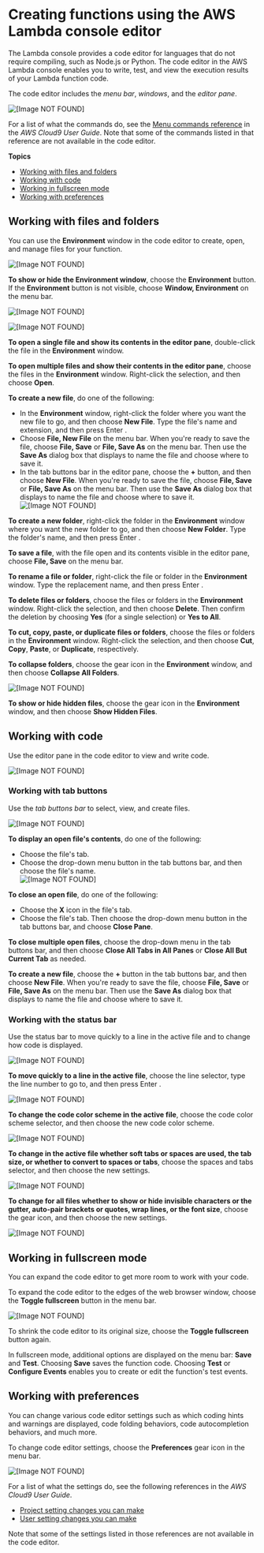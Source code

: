 # Creating functions using the AWS Lambda console editor<a name="code-editor"></a>

The Lambda console provides a code editor for languages that do not require compiling, such as Node\.js or Python\. The code editor in the AWS Lambda console enables you to write, test, and view the execution results of your Lambda function code\.

The code editor includes the *menu bar*, *windows*, and the *editor pane*\.

![\[Image NOT FOUND\]](http://docs.aws.amazon.com/lambda/latest/dg/images/code-editor/code-editor.png)

For a list of what the commands do, see the [Menu commands reference](https://docs.aws.amazon.com/cloud9/latest/user-guide/menu-commands.html) in the *AWS Cloud9 User Guide*\. Note that some of the commands listed in that reference are not available in the code editor\.

**Topics**
+ [Working with files and folders](#code-editor-files)
+ [Working with code](#code-editor-code)
+ [Working in fullscreen mode](#code-editor-fullscreen)
+ [Working with preferences](#code-editor-prefs)

## Working with files and folders<a name="code-editor-files"></a>

You can use the **Environment** window in the code editor to create, open, and manage files for your function\.

![\[Image NOT FOUND\]](http://docs.aws.amazon.com/lambda/latest/dg/images/code-editor/code-editor-env.png)

**To show or hide the Environment window**, choose the **Environment** button\. If the **Environment** button is not visible, choose **Window, Environment** on the menu bar\.

![\[Image NOT FOUND\]](http://docs.aws.amazon.com/lambda/latest/dg/images/code-editor/code-editor-env-button.png)

![\[Image NOT FOUND\]](http://docs.aws.amazon.com/lambda/latest/dg/images/code-editor/code-editor-env-menu.png)

**To open a single file and show its contents in the editor pane**, double\-click the file in the **Environment** window\.

**To open multiple files and show their contents in the editor pane**, choose the files in the **Environment** window\. Right\-click the selection, and then choose **Open**\.

**To create a new file**, do one of the following:
+ In the **Environment** window, right\-click the folder where you want the new file to go, and then choose **New File**\. Type the file's name and extension, and then press  Enter \.
+ Choose **File, New File** on the menu bar\. When you're ready to save the file, choose **File, Save** or **File, Save As** on the menu bar\. Then use the **Save As** dialog box that displays to name the file and choose where to save it\.
+ In the tab buttons bar in the editor pane, choose the **\+** button, and then choose **New File**\. When you're ready to save the file, choose **File, Save** or **File, Save As** on the menu bar\. Then use the **Save As** dialog box that displays to name the file and choose where to save it\.  
![\[Image NOT FOUND\]](http://docs.aws.amazon.com/lambda/latest/dg/images/code-editor/code-editor-env-new.png)

**To create a new folder**, right\-click the folder in the **Environment** window where you want the new folder to go, and then choose **New Folder**\. Type the folder's name, and then press  Enter \.

**To save a file**, with the file open and its contents visible in the editor pane, choose **File, Save** on the menu bar\.

**To rename a file or folder**, right\-click the file or folder in the **Environment** window\. Type the replacement name, and then press  Enter \.

**To delete files or folders**, choose the files or folders in the **Environment** window\. Right\-click the selection, and then choose **Delete**\. Then confirm the deletion by choosing **Yes** \(for a single selection\) or **Yes to All**\.

**To cut, copy, paste, or duplicate files or folders**, choose the files or folders in the **Environment** window\. Right\-click the selection, and then choose **Cut**, **Copy**, **Paste**, or **Duplicate**, respectively\.

**To collapse folders**, choose the gear icon in the **Environment** window, and then choose **Collapse All Folders**\. 

![\[Image NOT FOUND\]](http://docs.aws.amazon.com/lambda/latest/dg/images/code-editor/code-editor-env-collapse.png)

**To show or hide hidden files**, choose the gear icon in the **Environment** window, and then choose **Show Hidden Files**\. 

## Working with code<a name="code-editor-code"></a>

Use the editor pane in the code editor to view and write code\.

![\[Image NOT FOUND\]](http://docs.aws.amazon.com/lambda/latest/dg/images/code-editor/code-editor-editor-pane.png)

### Working with tab buttons<a name="code-editor-code-tab-buttons"></a>

Use the *tab buttons bar* to select, view, and create files\.

![\[Image NOT FOUND\]](http://docs.aws.amazon.com/lambda/latest/dg/images/code-editor/code-editor-tab-buttons-bar.png)

**To display an open file's contents**, do one of the following:
+ Choose the file's tab\.
+ Choose the drop\-down menu button in the tab buttons bar, and then choose the file's name\.  
![\[Image NOT FOUND\]](http://docs.aws.amazon.com/lambda/latest/dg/images/code-editor/code-editor-drop-down-list.png)

**To close an open file**, do one of the following:
+ Choose the **X** icon in the file's tab\.
+ Choose the file's tab\. Then choose the drop\-down menu button in the tab buttons bar, and choose **Close Pane**\.

**To close multiple open files**, choose the drop\-down menu in the tab buttons bar, and then choose **Close All Tabs in All Panes** or **Close All But Current Tab** as needed\.

**To create a new file**, choose the **\+** button in the tab buttons bar, and then choose **New File**\. When you're ready to save the file, choose **File, Save** or **File, Save As** on the menu bar\. Then use the **Save As** dialog box that displays to name the file and choose where to save it\.

### Working with the status bar<a name="code-editor-code-status-bar"></a>

Use the status bar to move quickly to a line in the active file and to change how code is displayed\.

![\[Image NOT FOUND\]](http://docs.aws.amazon.com/lambda/latest/dg/images/code-editor/code-editor-status-bar.png)

**To move quickly to a line in the active file**, choose the line selector, type the line number to go to, and then press  Enter \.

![\[Image NOT FOUND\]](http://docs.aws.amazon.com/lambda/latest/dg/images/code-editor/code-editor-line-selector.png)

**To change the code color scheme in the active file**, choose the code color scheme selector, and then choose the new code color scheme\. 

![\[Image NOT FOUND\]](http://docs.aws.amazon.com/lambda/latest/dg/images/code-editor/code-editor-code-color.png)

**To change in the active file whether soft tabs or spaces are used, the tab size, or whether to convert to spaces or tabs**, choose the spaces and tabs selector, and then choose the new settings\.

![\[Image NOT FOUND\]](http://docs.aws.amazon.com/lambda/latest/dg/images/code-editor/code-editor-spaces-tabs.png)

**To change for all files whether to show or hide invisible characters or the gutter, auto\-pair brackets or quotes, wrap lines, or the font size**, choose the gear icon, and then choose the new settings\. 

![\[Image NOT FOUND\]](http://docs.aws.amazon.com/lambda/latest/dg/images/code-editor/code-editor-status-bar-settings.png)

## Working in fullscreen mode<a name="code-editor-fullscreen"></a>

You can expand the code editor to get more room to work with your code\.

To expand the code editor to the edges of the web browser window, choose the **Toggle fullscreen** button in the menu bar\.

![\[Image NOT FOUND\]](http://docs.aws.amazon.com/lambda/latest/dg/images/code-editor/code-editor-menu-bar-fullscreen.png)

To shrink the code editor to its original size, choose the **Toggle fullscreen** button again\.

In fullscreen mode, additional options are displayed on the menu bar: **Save** and **Test**\. Choosing **Save** saves the function code\. Choosing **Test** or **Configure Events** enables you to create or edit the function's test events\. 

## Working with preferences<a name="code-editor-prefs"></a>

You can change various code editor settings such as which coding hints and warnings are displayed, code folding behaviors, code autocompletion behaviors, and much more\. 

To change code editor settings, choose the **Preferences** gear icon in the menu bar\.

![\[Image NOT FOUND\]](http://docs.aws.amazon.com/lambda/latest/dg/images/code-editor/code-editor-menu-bar-preferences.png)

For a list of what the settings do, see the following references in the *AWS Cloud9 User Guide*\.
+ [Project setting changes you can make](https://docs.aws.amazon.com/cloud9/latest/user-guide/settings-project.html#settings-project-change)
+ [User setting changes you can make](https://docs.aws.amazon.com/cloud9/latest/user-guide/settings-user.html#settings-user-change)

Note that some of the settings listed in those references are not available in the code editor\.